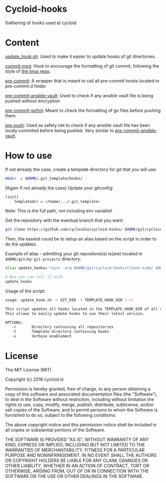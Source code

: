 # Cycloid-hooks
Gathering of hooks used at cycloid

# Content
[update_hook.sh](https://github.com/cycloidio/cycloid-hooks/blob/master/scripts/update_hook.sh): Used to make it easier to update hooks of git directories.

[commit-msg](https://github.com/cycloidio/cycloid-hooks/blob/master/client-side/commit-msg): Hook to encourage the formatting of git commit, following the style of [the linux repo](https://github.com/torvalds/linux/commits/master).

[pre-commit](https://github.com/cycloidio/cycloid-hooks/blob/master/client-side/pre-commit): A wrapper that is meant to call all pre-commit hooks located in pre-commit.d folder

[pre-commit-ansible-vault](https://github.com/cycloidio/cycloid-hooks/blob/master/client-side/pre-commit.d/pre-commit-ansible-vault): Used to check if any ansible vault file is being pushed without encryption

[pre-commit-gofmt](https://github.com/cycloidio/cycloid-hooks/blob/master/client-side/pre-commit.d/pre-commit-gofmt): Meant to check the formatting of go files before pushing them.

[pre-push](https://github.com/cycloidio/cycloid-hooks/blob/master/client-side/pre-push): Used as safety net to check if any ansible vault file has been localy commited before being pushed. Very similar to [pre-commit-ansible-vault](https://github.com/cycloidio/cycloid-hooks/blob/master/client-side/pre-commit.d/pre-commit-ansible-vault).

# How to use
If not already the case, create a template directory for git that you will use:
```bash
mkdir -p $HOME/.git_template/hooks/
```

(Again if not already the case) Update your gitconfig:
```bash
[init]
	templatedir = </home/.../.git_template>
```
Note: This is the full path, not including env variable!

Get the repository with the eventual branch that you want:
```bash
git clone https://github.com/cycloidio/cycloid-hooks/ $HOME/git/cycloid-hooks/
```

Then, the easiest could be to setup an alias based on the script in order to do the updates.

Example of alias - admitting your git repositorie(s) is(are) located in `$HOME/git/my-git-projects` directory:

```bash
alias update_hooks='rsync -arq $HOME/git/cycloid-hooks/client-side/ $HOME/.git_template/hooks/ && $HOME/git/cycloid-hooks/scripts/update_hook.sh -v -t $HOME/.git_template/hooks -r $HOME/git/my-git-projects'

# Now you can call it with
update_hooks
```

Usage of the script:
```bash
usage: update_hook.sh -r GIT_DIR -t TEMPLATE_HOOK_DIR [-v]

This script updates all hooks located in the TEMPLATE_HOOK_DIR of all repositories located under the GIT_DIR.
This allows to easily update hooks to use their latest version.

OPTIONS:
   -r       Directory containing all repositories
   -t       Template directory containing hooks
   -v       Verbose enablement
```

# License
The MIT License (MIT)

Copyright (c) 2016 cycloid.io

Permission is hereby granted, free of charge, to any person obtaining a copy
of this software and associated documentation files (the "Software"), to deal
in the Software without restriction, including without limitation the rights
to use, copy, modify, merge, publish, distribute, sublicense, and/or sell
copies of the Software, and to permit persons to whom the Software is
furnished to do so, subject to the following conditions:

The above copyright notice and this permission notice shall be included in all
copies or substantial portions of the Software.

THE SOFTWARE IS PROVIDED "AS IS", WITHOUT WARRANTY OF ANY KIND, EXPRESS OR
IMPLIED, INCLUDING BUT NOT LIMITED TO THE WARRANTIES OF MERCHANTABILITY,
FITNESS FOR A PARTICULAR PURPOSE AND NONINFRINGEMENT. IN NO EVENT SHALL THE
AUTHORS OR COPYRIGHT HOLDERS BE LIABLE FOR ANY CLAIM, DAMAGES OR OTHER
LIABILITY, WHETHER IN AN ACTION OF CONTRACT, TORT OR OTHERWISE, ARISING FROM,
OUT OF OR IN CONNECTION WITH THE SOFTWARE OR THE USE OR OTHER DEALINGS IN THE
SOFTWARE.
